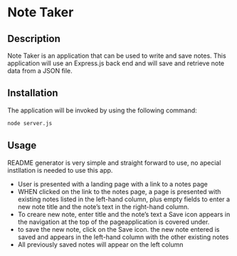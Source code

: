 
# Note Taker


## Description
Note Taker is an application that can be used to write and save notes. This application will use an Express.js back end and will save and retrieve note data from a JSON file. 

## Installation 
The application will be invoked by using the following command:

```bash
node server.js
```

## Usage 

README generator is very simple and straight forward to use, no apecial instllation is needed to use this app. 
- User is presented with a landing page with a link to a notes page
- WHEN clicked on the link to the notes page, 
a page is presented with existing notes listed in the left-hand column, plus empty fields to enter a new note title and the note’s text in the right-hand column.
- To creare new note, enter title and the note’s text
a Save icon appears in the navigation at the top of the pageapplication is covered under.
- to save the new note, click on the Save icon. the new note entered is saved and appears in the left-hand column with the other existing notes
- All previously saved notes will appear on the left column

 

 
